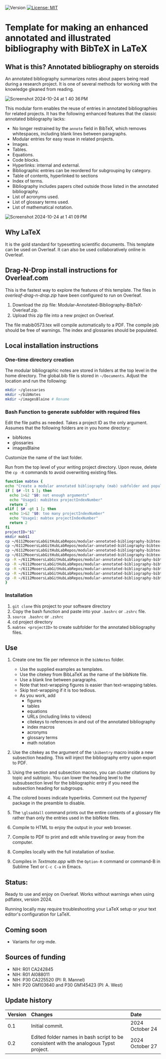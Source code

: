 ![Version](https://img.shields.io/static/v1?label=modular-annotated-bibliography-bibtex-latex&message=0.1&color=brightcolor)
[![License: MIT](https://img.shields.io/badge/License-MIT-blue.svg)](https://opensource.org/licenses/MIT)


# Template for making an enhanced annotated and illustrated bibliography with BibTeX in LaTeX

## What is this? Annotated bibliography on steroids
An annotated bibliography summarizes notes about papers being read during a research project.
It is one of several methods for working with the knowledge gleaned from reading.

![Screenshot 2024-10-24 at 1 40 36 PM](https://github.com/user-attachments/assets/edfd7bd6-85db-40e9-9ad0-53ceb1dc3173)



This modular form enables the reuse of entries in annotated bibliographies for related projects.
It has the following enhanced features that the classic annotated bibliography lacks:

- No longer restrained by the `annote` field in BibTeX, which removes whitespaces, including blank lines between paragraphs.
- Modular entries for easy reuse in related projects.
- Images.
- Tables.
- Equations.
- Code blocks.
- Hyperlinks: internal and external.
- Bibliographic entries can be reordered for subgrouping by category. 
- Table of contents, hyperlinked to sections
- Index of terms.
- Bibliography includes papers cited outside those listed in the annotated bibliography.
- List of acronyms used.
- List of glossary terms used.
- List of mathematical notation.

![Screenshot 2024-10-24 at 1 41 09 PM](https://github.com/user-attachments/assets/c1fa04fa-7e62-407a-85f3-628f22defc06)


## Why LaTeX

It is the gold standard for typesetting scientific documents.
This template can be used on Overleaf.
It can also be used collaboratively online in Overleaf.


## Drag-N-Drop install instructions for Overleaf.com

This is the fastest way to explore the features of this template.
The files in *overleaf-drag-n-drop.zip* have been configured to run on Overleaf.

1. Download the zip file: Modular-Annotated-Bibliography-BibTeX-Overleaf.zip.
2. Upload this zip file into a new project on Overleaf.

The file mabib0573.tex will compile automatically to a PDF. 
The compile job should be free of warnings.
The index and glossaries should be populated.



## Local installation instructions

### One-time directory creation

The modular bibliographic notes are stored in folders at the top level in the home directory.
The global.bib file is stored in `~/Documents`.
Adjust the location and run the following:

```bash
mkdir ~/glossaries
mkdir ~/bibNotes
mkdir ~/imagesBlaine # Rename 
````

### Bash Function to generate subfolder with required files

Edit the file paths as needed.
Takes a project ID as the only argument.
Assumes that the following folders are in you home directory:

-  bibNotes
-  glossaries
-  imagesBlaine

Customize the name of the last folder.

Run from the top level of your writing project directory.
Upon reuse, delete the `cp -R` commands to avoid overwriting existing files.


```bash
function mabtex {
echo "Create a modular annotated bibliography (mab) subfolder and populate with required files with project number in the title."
if [ $# -lt 1 ]; then
  echo 1>&2 "$0: not enough arguments"
  echo "Usage1: mabibtex projectIndexNumber"
  return 2
elif [ $# -gt 1 ]; then
  echo 1>&2 "$0: too many projectIndexNumber"
  echo "Usage1: mabtex projectIndexNumber"
  return 2
fi
projectID="$1"
mkdir mab$1
cp ~/6112MooersLabGitHubLabRepos/modular-annotated-bibliography-bibtex-latex/compile.sh ./mab$1/.
cp ~/6112MooersLabGitHubLabRepos/modular-annotated-bibliography-bibtex-latex/apacannx.bst ./mab$1/.
cp ~/6112MooersLabGitHubLabRepos/modular-annotated-bibliography-bibtex-latex/mab0519.bib ./mab$1/mab$1.bib
cp ~/6112MooersLabGitHubLabRepos/modular-annotated-bibliography-bibtex-latex/mab0519.tex ./mab$1/mab$1.tex
cp -R ~/6112MooersLabGitHubLabRepos/modular-annotated-bibliography-bibtex-latex/glossaries/glossary.tex ~/glossaries/.
cp -R ~/6112MooersLabGitHubLabRepos/modular-annotated-bibliography-bibtex-latex/bibNotes ~/glossary/.
cp -R ~/6112MooersLabGitHubLabRepos/modular-annotated-bibliography-bibtex-latex/notation.tex ~/glossary/.
cp -R ~/6112MooersLabGitHubLabRepos/modular-annotated-bibliography-bibtex-latex/bibNotes/* ~/bibNotes/.
cp -R ~/6112MooersLabGitHubLabRepos/modular-annotated-bibliography-bibtex-latex/imagesBlaine/* ~/imagesBlaine/.
}
```

### Installation

1. `git clone` this project to your software directory
2. Copy the bash function and paste into your `.bashrc` or `.zshrc` file.
3. `source .bashrc` or `.zshrc`
4. cd project directory
3. `mabtex <projectID>` to create subfolder for the annotated bibliography files.


## Use
1. Create one tex file per reference in the `bibNotes` folder.
    - Use the supplied examples as templates.
    - Use the citekey from BibLaTeX as the name of the bibNote file.
    - Use a blank line between paragraphs.
    - Note that text-wrapping figures is easier than text-wrapping tables.
    - Skip text-wrapping if it is too tedious.
    - As you work, add
      - figures
      - tables
      - equations
      - URLs (including links to videos)
      - citekeys to references in and out of the annotated bibliography
      - index macros
      - acronyms
      - glossary terms
      - math notation
      
3. Use the citekey as the argument of the `\bibentry` macro inside a new subsection heading. This will inject the bibliography entry upon export to PDF.
4. Using the section and subsection macros, you can cluster citations by topic and subtopic. You can lower the heading level to the subsubsection level for the bibliographic entry if you need the subsection heading for subgroups.
5. The colored boxes indicate hyperlinks. Comment out the *hyperref* package in the preamble to disable.
6. The `\glsaddall` command prints out the entire contents of a glossary file rather than only the entries used in the bibNote files.
7. Compile to HTML to enjoy the output in your web browser.
8. Compile to PDF to print and edit while traveling or away from the computer.
9. Compiles locally with the full installation of *texlive*.
10. Compiles in *Textmate.app* with the `Option-R` command or command-B in Sublime Text or `C-c C-a` in Emacs.


## Status: 
Ready to use and enjoy on Overleaf. Works without warnings when using pdflatex, version 2024.

Running locally may require troubleshooting your LaTeX setup or your text editor's configuration for LaTeX.

## Coming soon

- Variants for org-mde.

## Sources of funding

- NIH: R01 CA242845
- NIH: R01 AI088011
- NIH: P30 CA225520 (PI: R. Mannel)
- NIH: P20 GM103640 and P30 GM145423 (PI: A. West)

## Update history

| Version           |  Changes                                                                                                            | Date                      |
|:------------------|:--------------------------------------------------------------------------------------------------------------------|:--------------------------| 
| 0.1               | Initial commit.                                                                                                     | 2024  October 24          |
| 0.2               | Edited folder names in bash script to be consistent with the analogous Typst project.                                | 2024  October 27          |

